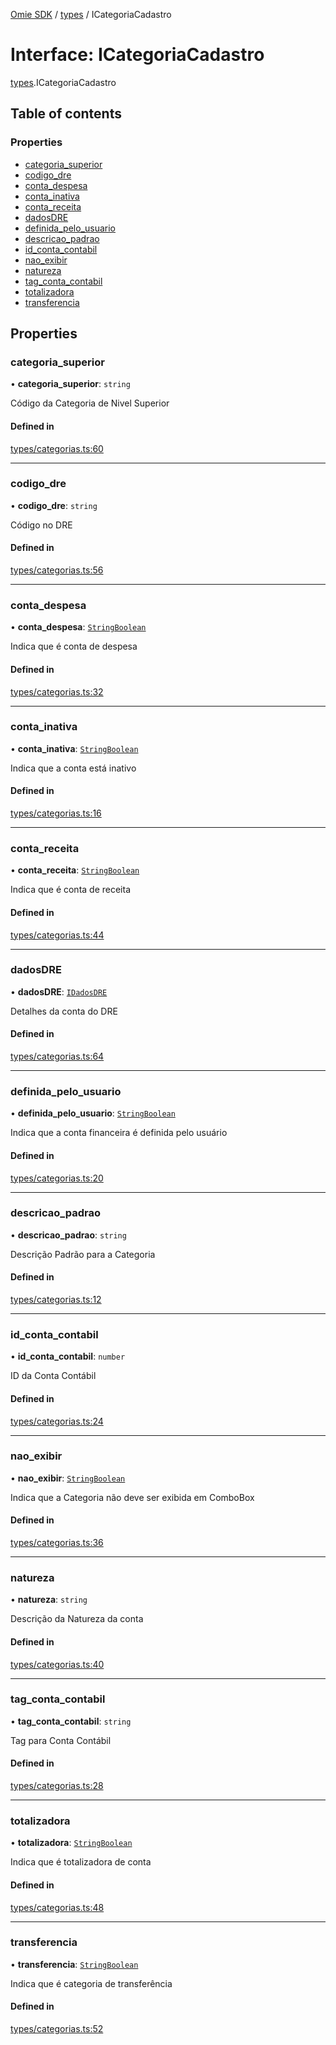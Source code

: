 [Omie SDK](../README.md) / [types](../modules/types.md) / ICategoriaCadastro

# Interface: ICategoriaCadastro

[types](../modules/types.md).ICategoriaCadastro

## Table of contents

### Properties

- [categoria\_superior](types.ICategoriaCadastro.md#categoria_superior)
- [codigo\_dre](types.ICategoriaCadastro.md#codigo_dre)
- [conta\_despesa](types.ICategoriaCadastro.md#conta_despesa)
- [conta\_inativa](types.ICategoriaCadastro.md#conta_inativa)
- [conta\_receita](types.ICategoriaCadastro.md#conta_receita)
- [dadosDRE](types.ICategoriaCadastro.md#dadosdre)
- [definida\_pelo\_usuario](types.ICategoriaCadastro.md#definida_pelo_usuario)
- [descricao\_padrao](types.ICategoriaCadastro.md#descricao_padrao)
- [id\_conta\_contabil](types.ICategoriaCadastro.md#id_conta_contabil)
- [nao\_exibir](types.ICategoriaCadastro.md#nao_exibir)
- [natureza](types.ICategoriaCadastro.md#natureza)
- [tag\_conta\_contabil](types.ICategoriaCadastro.md#tag_conta_contabil)
- [totalizadora](types.ICategoriaCadastro.md#totalizadora)
- [transferencia](types.ICategoriaCadastro.md#transferencia)

## Properties

### categoria\_superior

• **categoria\_superior**: `string`

Código da Categoria de Nivel Superior

#### Defined in

[types/categorias.ts:60](https://github.com/lucas-bogos/omie-sdk/blob/96c014c/src/types/categorias.ts#L60)

___

### codigo\_dre

• **codigo\_dre**: `string`

Código no DRE

#### Defined in

[types/categorias.ts:56](https://github.com/lucas-bogos/omie-sdk/blob/96c014c/src/types/categorias.ts#L56)

___

### conta\_despesa

• **conta\_despesa**: [`StringBoolean`](../modules/types.md#stringboolean)

Indica que é conta de despesa

#### Defined in

[types/categorias.ts:32](https://github.com/lucas-bogos/omie-sdk/blob/96c014c/src/types/categorias.ts#L32)

___

### conta\_inativa

• **conta\_inativa**: [`StringBoolean`](../modules/types.md#stringboolean)

Indica que a conta está inativo

#### Defined in

[types/categorias.ts:16](https://github.com/lucas-bogos/omie-sdk/blob/96c014c/src/types/categorias.ts#L16)

___

### conta\_receita

• **conta\_receita**: [`StringBoolean`](../modules/types.md#stringboolean)

Indica que é conta de receita

#### Defined in

[types/categorias.ts:44](https://github.com/lucas-bogos/omie-sdk/blob/96c014c/src/types/categorias.ts#L44)

___

### dadosDRE

• **dadosDRE**: [`IDadosDRE`](types.IDadosDRE.md)

Detalhes da conta do DRE

#### Defined in

[types/categorias.ts:64](https://github.com/lucas-bogos/omie-sdk/blob/96c014c/src/types/categorias.ts#L64)

___

### definida\_pelo\_usuario

• **definida\_pelo\_usuario**: [`StringBoolean`](../modules/types.md#stringboolean)

Indica que a conta financeira é definida pelo usuário

#### Defined in

[types/categorias.ts:20](https://github.com/lucas-bogos/omie-sdk/blob/96c014c/src/types/categorias.ts#L20)

___

### descricao\_padrao

• **descricao\_padrao**: `string`

Descrição Padrão para a Categoria

#### Defined in

[types/categorias.ts:12](https://github.com/lucas-bogos/omie-sdk/blob/96c014c/src/types/categorias.ts#L12)

___

### id\_conta\_contabil

• **id\_conta\_contabil**: `number`

ID da Conta Contábil

#### Defined in

[types/categorias.ts:24](https://github.com/lucas-bogos/omie-sdk/blob/96c014c/src/types/categorias.ts#L24)

___

### nao\_exibir

• **nao\_exibir**: [`StringBoolean`](../modules/types.md#stringboolean)

Indica que a Categoria não deve ser exibida em ComboBox

#### Defined in

[types/categorias.ts:36](https://github.com/lucas-bogos/omie-sdk/blob/96c014c/src/types/categorias.ts#L36)

___

### natureza

• **natureza**: `string`

Descrição da Natureza da conta

#### Defined in

[types/categorias.ts:40](https://github.com/lucas-bogos/omie-sdk/blob/96c014c/src/types/categorias.ts#L40)

___

### tag\_conta\_contabil

• **tag\_conta\_contabil**: `string`

Tag para Conta Contábil

#### Defined in

[types/categorias.ts:28](https://github.com/lucas-bogos/omie-sdk/blob/96c014c/src/types/categorias.ts#L28)

___

### totalizadora

• **totalizadora**: [`StringBoolean`](../modules/types.md#stringboolean)

Indica que é totalizadora de conta

#### Defined in

[types/categorias.ts:48](https://github.com/lucas-bogos/omie-sdk/blob/96c014c/src/types/categorias.ts#L48)

___

### transferencia

• **transferencia**: [`StringBoolean`](../modules/types.md#stringboolean)

Indica que é categoria de transferência

#### Defined in

[types/categorias.ts:52](https://github.com/lucas-bogos/omie-sdk/blob/96c014c/src/types/categorias.ts#L52)
